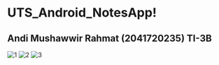 # UTS_Android_NotesApp!
## Andi Mushawwir Rahmat (2041720235) TI-3B

![1](https://user-images.githubusercontent.com/75873471/199538314-c9c8b530-60c2-42ee-ab4d-8283d57fdcdb.png)
![2](https://user-images.githubusercontent.com/75873471/199538318-d2b1ae1b-ef57-4db5-b89a-40930a0270d1.png)
![3](https://user-images.githubusercontent.com/75873471/199538328-ad3ff363-abe8-4338-8752-b65826a82498.png)

